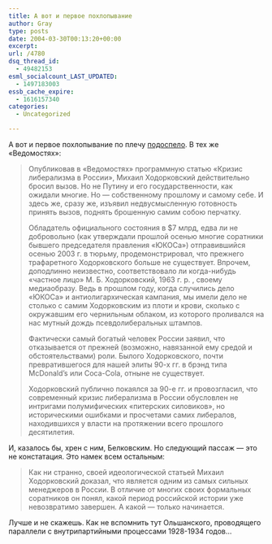 ```yaml
---
title: А вот и первое похлопывание
author: Gray
type: posts
date: 2004-03-30T00:13:20+00:00
excerpt:
url: /4780
dsq_thread_id:
  - 49482153
esml_socialcount_LAST_UPDATED:
  - 1497183003
essb_cache_expire:
  - 1616157340
categories:
  - Uncategorized

---
```








А вот и первое похлопывание по плечу <a href="http://www.vedomosti.ru/stories/2004/03/30-47-04.html" target="_blank">подоспело</a>. В тех же &#171;Ведомостях&#187;:

> Опубликовав в &#171;Ведомостях&#187; программную статью &#171;Кризис либерализма в России&#187;, Михаил Ходорковский действительно бросил вызов. Но не Путину и его государственности, как ожидали многие. Но &#8212; собственному прошлому и самому себе. И здесь же, сразу же, изъявил недвусмысленную готовность принять вызов, поднять брошенную самим собою перчатку.
> 
> Обладатель официального состояния в $7 млрд, едва ли не добровольно (как утверждали прошлой осенью многие соратники бывшего председателя правления &#171;ЮКОСа&#187;) отправившийся осенью 2003 г. в тюрьму, продемонстрировал, что прежнего трафаретного Ходорковского больше не существует. Впрочем, доподлинно неизвестно, соответствовало ли когда-нибудь &#171;частное лицо&#187; М. Б. Ходорковский, 1963 г. р. , своему медиаобразу. Ведь в прошлом году, когда случились дело &#171;ЮКОСа&#187; и антиолигархическая кампания, мы имели дело не столько с самим Ходорковским из плоти и крови, сколько с окружавшим его чернильным облаком, из которого проливался на нас мутный дождь псевдолиберальных штампов.
> 
> Фактически самый богатый человек России заявил, что отказывается от прежней (возможно, навязанной ему средой и обстоятельствами) роли. Былого Ходорковского, почти превратившегося для нашей элиты 90-х гг. в брэнд типа McDonald&#8217;s или Coca-Cola, отныне не существует.
> 
> Ходорковский публично покаялся за 90-е гг. и провозгласил, что современный кризис либерализма в России обусловлен не интригами полумифических &#171;питерских силовиков&#187;, но историческими ошибками и просчетами самих либералов, находившихся у власти на протяжении всего прошлого десятилетия.

И, казалось бы, хрен с ним, Белковским. Но следующий пассаж &#8212; это не констатация. Это намек всем остальным:

> Как ни странно, своей идеологической статьей Михаил Ходорковский доказал, что является одним из самых сильных менеджеров в России. В отличие от многих своих формальных соратников он понял, какой период российской истории уже невозвратимо завершен. А какой &#8212; только начинается.

Лучше и не скажешь. Как не вспомнить тут Ольшанского, проводящего параллели с внутрипартийными процессами 1928-1934 годов&#8230;